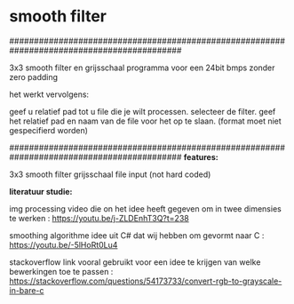 # smooth filter
###########################################################################################

3x3 smooth filter en grijsschaal programma voor een  24bit bmps zonder zero padding

het werkt vervolgens:

geef u relatief pad tot u file die je wilt processen.
selecteer de filter.
geef het relatief pad en naam van de file  voor het op te slaan.  (format moet niet gespecifierd worden)

###########################################################################################
**features:**

3x3 smooth filter 
grijsschaal
file input (not hard coded)

**literatuur studie:**

img processing video die on het idee heeft gegeven om in twee dimensies te werken : 
https://youtu.be/j-ZLDEnhT3Q?t=238

smoothing algorithme idee uit C# dat wij hebben om gevormt naar C :
https://youtu.be/-5lHoRt0Lu4

stackoverflow link vooral gebruikt voor een idee te krijgen van welke bewerkingen toe te passen : 
https://stackoverflow.com/questions/54173733/convert-rgb-to-grayscale-in-bare-c
